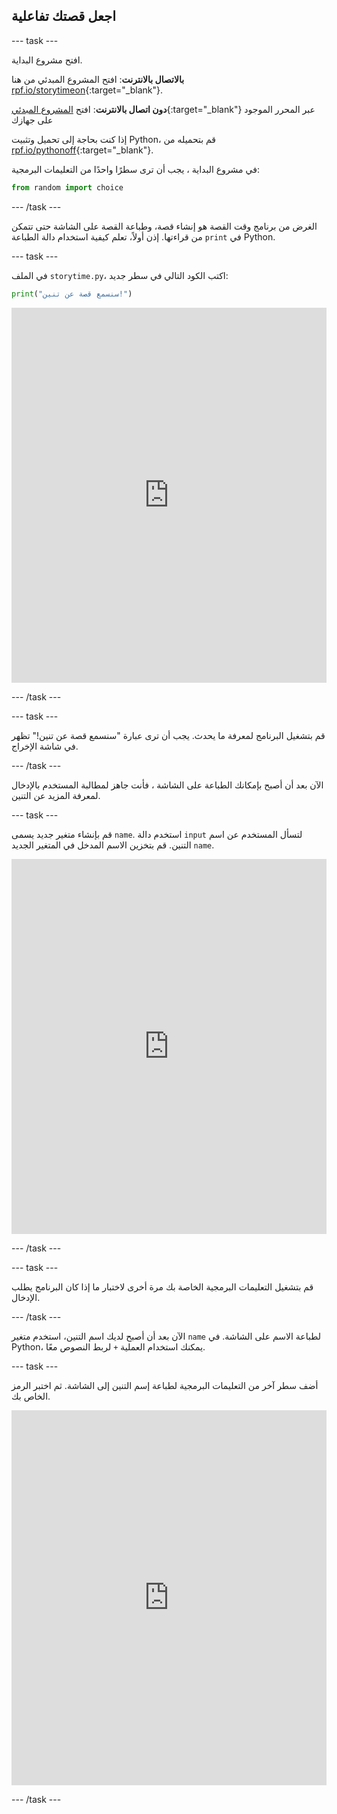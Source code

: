 ## اجعل قصتك تفاعلية

--- task ---

افتح مشروع البداية.

**بالاتصال بالانترنت**: افتح المشروع المبدئي من هنا [rpf.io/storytimeon](http://rpf.io/storytimeon){:target="_blank"}.

**دون اتصال بالانترنت**: افتح [المشروع المبدئي](http://rpf.io/p/ar-SA/storytime-go){:target="_blank"} عبر المحرر الموجود على جهازك

إذا كنت بحاجة إلى تحميل وتثبيت Python، قم بتحميله من [rpf.io/pythonoff](http://rpf.io/pythonoff){:target="_blank"}.

في مشروع البداية ، يجب أن ترى سطرًا واحدًا من التعليمات البرمجية:

```python
from random import choice
```

--- /task ---

الغرض من برنامج وقت القصة هو إنشاء قصة، وطباعة القصة على الشاشة حتى تتمكن من قراءتها. إذن أولاً، تعلم كيفية استخدام دالة الطباعة `print` في Python.

--- task ---

في الملف `storytime.py`، اكتب الكود التالي في سطر جديد:

```python
print("سنسمع قصة عن تنين!")
```

<iframe src="https://trinket.io/embed/python/e78a640889" width="100%" height="600" frameborder="0" marginwidth="0" marginheight="0" allowfullscreen mark="crwd-mark"></iframe> 

--- /task ---

--- task ---

قم بتشغيل البرنامج لمعرفة ما يحدث. يجب أن ترى عبارة "سنسمع قصة عن تنين!" تظهر في شاشة الإخراج.

--- /task ---

الآن بعد أن أصبح بإمكانك الطباعة على الشاشة ، فأنت جاهز لمطالبة المستخدم بالإدخال لمعرفة المزيد عن التنين.

--- task ---

قم بإنشاء متغير جديد يسمى `name`. استخدم دالة `input` لتسأل المستخدم عن اسم التنين. قم بتخزين الاسم المدخل في المتغير الجديد `name`. 
<iframe src="https://trinket.io/embed/python/7c553e7a9f" width="100%" height="600" frameborder="0" marginwidth="0" marginheight="0" allowfullscreen mark="crwd-mark"></iframe> 

--- /task ---

--- task ---

قم بتشغيل التعليمات البرمجية الخاصة بك مرة أخرى لاختبار ما إذا كان البرنامج يطلب الإدخال.

--- /task ---

الآن بعد أن أصبح لديك اسم التنين، استخدم متغير `name` لطباعة الاسم على الشاشة. في Python، يمكنك استخدام العملية `+` لربط النصوص معًا.

--- task ---

أضف سطر آخر من التعليمات البرمجية لطباعة إسم التنين إلى الشاشة. ثم اختبر الرمز الخاص بك. 
<iframe src="https://trinket.io/embed/python/f6a2365c94" width="100%" height="600" frameborder="0" marginwidth="0" marginheight="0" allowfullscreen mark="crwd-mark"></iframe> 

--- /task ---